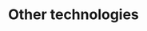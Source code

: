 ---
title: Other technologies
serviceId: web-and-mobile-development
description: If you’re interested in <a href="https://angularjs.org/" target="_blank">AngularJS</a>, <a href="https://developer.amazon.com/alexa-skills-kit" target="_blank">Alexa Skills Kit</a>, or <a href="http://www.wired.com/insights/2014/11/the-internet-of-things-bigger/" target="_blank">IoT</a> then you should talk to us.
image: ../images/services-illustrations/icon-other-technologies.svg
sortOrder: 4
---